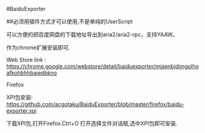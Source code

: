 #BaiduExporter

##必须用插件方式才可以使用,不是单纯的UserScript

可以方便的把百度网盘的下载地址导出到aria2/aria2-rpc，支持YAAW。

作为chrome扩展安装即可.

Web Store link : https://chrome.google.com/webstore/detail/baiduexporter/mjaenbjdjmgolhoafkohbhhbaiedbkno

Firefox

XPI包安装:
https://github.com/acgotaku/BaiduExporter/blob/master/firefox/baidu-exporter.xpi

下载XPI包,打开Firefox.Ctrl+O 打开选择文件对话框,选中XPI包即可安装.
